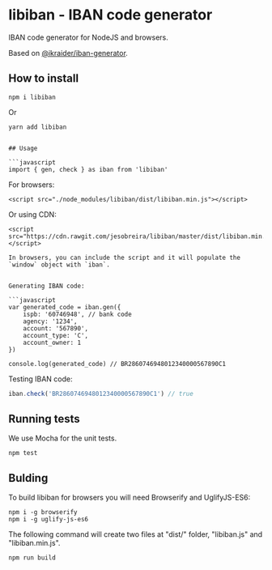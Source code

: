 # libiban - IBAN code generator

IBAN code generator for NodeJS and browsers.

Based on [@ikraider/iban-generator](https://github.com/lkraider/iban-generator).

## How to install

```
npm i libiban
```

Or

```
yarn add libiban
```

```

## Usage

```javascript
import { gen, check } as iban from 'libiban'
```

For browsers:

```
<script src="./node_modules/libiban/dist/libiban.min.js"></script>
```

Or using CDN:

```
<script src="https://cdn.rawgit.com/jesobreira/libiban/master/dist/libiban.min.js"></script>

In browsers, you can include the script and it will populate the `window` object with `iban`.


Generating IBAN code:

```javascript
var generated_code = iban.gen({
	ispb: '60746948', // bank code
	agency: '1234',
	account: '567890',
	account_type: 'C',
	account_owner: 1
})

console.log(generated_code) // BR2860746948012340000567890C1
```

Testing IBAN code:

```javascript
iban.check('BR2860746948012340000567890C1') // true
```

## Running tests

We use Mocha for the unit tests.

```
npm test
```

## Bulding

To build libiban for browsers you will need Browserify and UglifyJS-ES6:

```
npm i -g browserify
npm i -g uglify-js-es6
```

The following command will create two files at "dist/" folder, "libiban.js" and "libiban.min.js".

```
npm run build
```